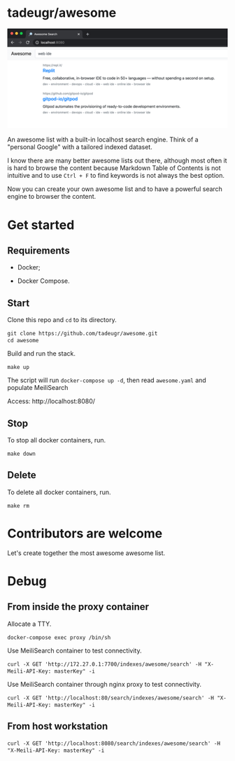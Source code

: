 # tadeugr/awesome

![awesome](doc/awesome.png "Awesome")

An awesome list with a built-in localhost search engine. Think of a "personal Google" with a tailored indexed dataset.

I know there are many better awesome lists out there, although most often it is hard to browse the content because Markdown Table of Contents is not intuitive and to use `Ctrl + F` to find keywords is not always the best option.

Now you can create your own awesome list and to have a powerful search engine to browser the content.

# Get started

## Requirements

- Docker;

- Docker Compose.

## Start

Clone this repo and `cd` to its directory.

```
git clone https://github.com/tadeugr/awesome.git
cd awesome
```

Build and run the stack.

```
make up
```

The script will run `docker-compose up -d`, then read `awesome.yaml` and populate MeiliSearch

Access: http://localhost:8080/

## Stop

To stop all docker containers, run.

```
make down
```

## Delete

To delete all docker containers, run.

```
make rm
```

# Contributors are welcome

Let's create together the most awesome awesome list.

# Debug

## From inside the proxy container

Allocate a TTY.

```
docker-compose exec proxy /bin/sh
```

Use MeiliSearch container to test connectivity.

```
curl -X GET 'http://172.27.0.1:7700/indexes/awesome/search' -H "X-Meili-API-Key: masterKey" -i
```

Use MeiliSearch container through nginx proxy to test connectivity.

```
curl -X GET 'http://localhost:80/search/indexes/awesome/search' -H "X-Meili-API-Key: masterKey" -i
```

## From host workstation

```
curl -X GET 'http://localhost:8080/search/indexes/awesome/search' -H "X-Meili-API-Key: masterKey" -i
```